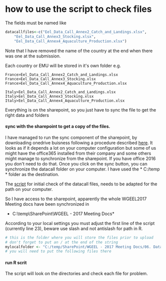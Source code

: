 # how to use the script to check files

The fields must be named like 

````r
datacallfiles<-c("Eel_Data_Call_Annex2_Catch_and_Landings.xlsx",
    "Eel_Data_Call_Annex3_Stocking.xlsx",
    "Eel_Data_Call_Annex4_Aquaculture_Production.xlsx")
````
Note that I have removed the name of the country at the end when there was one at the submission.

Each country or EMU will be stored in it's own folder e.g.

````
France>Eel_Data_Call_Annex2_Catch_and_Landings.xlsx
France>Eel_Data_Call_Annex3_Stocking.xlsx
France>Eel_Data_Call_Annex4_Aquaculture_Production.xlsx

Italy>Eel_Data_Call_Annex2_Catch_and_Landings.xlsx
Italy>Eel_Data_Call_Annex3_Stocking.xlsx
Italy>Eel_Data_Call_Annex4_Aquaculture_Production.xlsx
````
Everything is on the sharepoint, so you just have to sync the file to get the right data and folders
#### sync with the sharepoint to get a copy of the files.
I have managed to run the sync component of the sharepoint, by downloading onedrive buisness following a procedure
described [here](https://support.microsoft.com/en-us/help/2903984/how-to-install-onedrive-for-business-for-sharepoint-and-sharepoint-onl).
It looks as if it depends a lot on your computer configuration but some of us might have the office365 installed from their company
and some others might manage to synchronize from the sharepoint. If you have office 2016 you don't need to do that. Once you click on the sync button,
you can synchronize the datacall folder on your computer. I have used the * C:/temp * folder as the destination.

The [script](https://github.com/ices-eg/WGEEL/blob/master/R/stock_assessment/import_to_database.R)  for initial check of the datacall files, 
 needs to be adapted for the path on your computer.


So I have access to the sharepoint, apparently the whole WGEEL2017 Meeting docs have been synchronized in 
* C:\temp\SharePoint\WGEEL - 2017 Meeting Docs\* 

According to your local settings you must adjust the first line of the script (currently line 23), beware use slash and not antislash for path in R.
````r
# this is the folder where you will store the files prior to upload
# don't forget to put an / at the end of the string
mylocalfolder <- "C:/temp/SharePoint/WGEEL - 2017 Meeting Docs/06. Data/datacall"
# you will need to put the following files there
````
#### run R scrit

The script will look on the directories and check each file for problem.